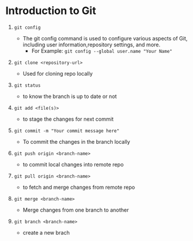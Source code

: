 # Introduction to Git

1. `git config`

   - The git config command is used to configure various aspects of Git, including user information,repository settings, and more.
     - For Example:
       `git config --global user.name "Your Name"`

2. `git clone <repository-url>`

   - Used for cloning repo locally

3. `git status`

   - to know the branch is up to date or not

4. `git add <file(s)> `

   - to stage the changes for next commit

5. `git commit -m "Your commit message here"`

   - To commit the changes in the branch locally

6. `git push origin <branch-name>`

   - to commit local changes into remote repo

7. `git pull origin <branch-name>`

   - to fetch and merge changes from remote repo

8. `git merge <branch-name>`

   - Merge changes from one branch to another

9. `git branch <branch-name>`
   - create a new brach
